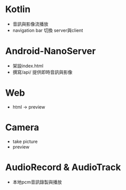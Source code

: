 # Kotlin
  - 音訊與影像流播放
  - navigation bar 切換 server與client

# Android-NanoServer
  - 架設index.html
  - 撰寫/api/  提供即時音訊與影像
  
# Web 
  - html -> preview

# Camera
  - take picture
  - preview

# AudioRecord & AudioTrack
  - 本地pcm音訊錄製與播放

